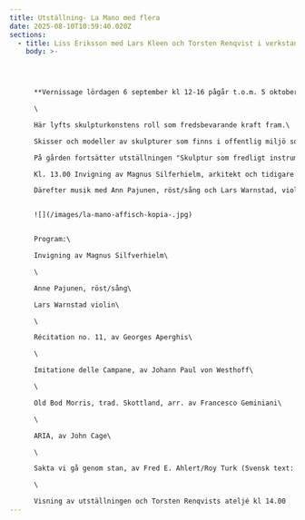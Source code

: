```yaml
---
title: Utställning- La Mano med flera
date: 2025-08-10T10:59:40.020Z
sections:
  - title: Liss Eriksson med Lars Kleen och Torsten Renqvist i verkstan
    body: >-
      



      **Vernissage lördagen 6 september kl 12-16 pågår t.o.m. 5 oktober, öppet lördagar och söndagar**\

      \

      Här lyfts skulpturkonstens roll som fredsbevarande kraft fram.\

      Skisser och modeller av skulpturer som finns i offentlig miljö som rests över krigets offer av Liss Eriksson, Torsten Renqvist och Lars Kleen.\

      På gården fortsätter utställningen "Skulptur som fredligt instrument" en del av Skulptörförbundets stora fredsprojekt.\

      Kl. 13.00 Invigning av Magnus Silferhielm, arkitekt och tidigare ordförande i Liss Erikssons Vänförening.\

      Därefter musik med Ann Pajunen, röst/sång och Lars Warnstad, violin


      ![](/images/la-mano-affisch-kopia-.jpg)


      Program:\

      Invigning av Magnus Silfverhielm\

      \

      Anne Pajunen, röst/sång\

      Lars Warnstad violin\

      \

      Récitation no. 11, av Georges Aperghis\

      \

      Imitatione delle Campane, av Johann Paul von Westhoff\

      \

      Old Bod Morris, trad. Skottland, arr. av Francesco Geminiani\

      \

      ARIA, av John Cage\

      \

      Sakta vi gå genom stan, av Fred E. Ahlert/Roy Turk (Svensk text: Beppe Wolgers)\

      \

      Visning av utställningen och Torsten Renqvists ateljé kl 14.00
---
```

